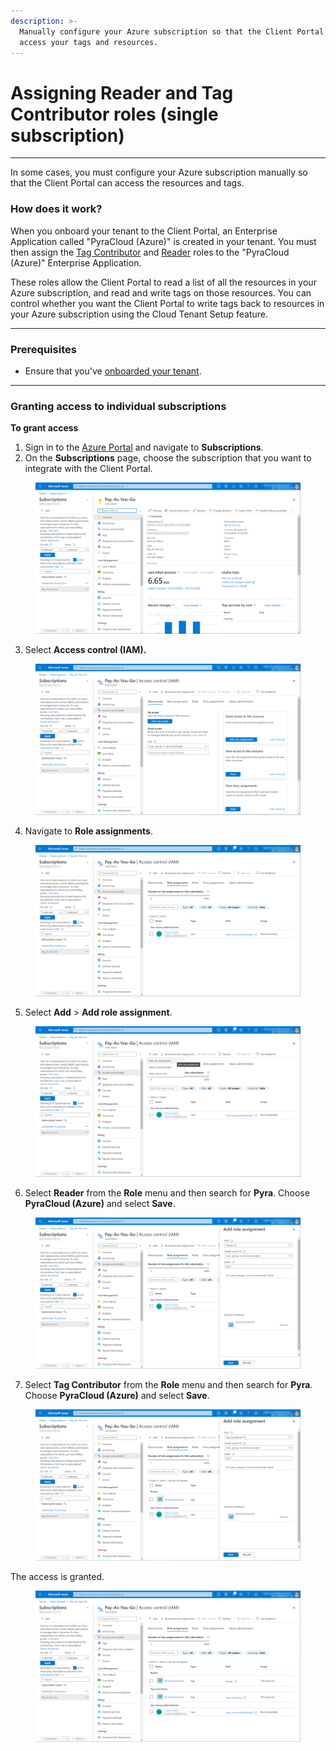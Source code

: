 ```yaml
---
description: >-
  Manually configure your Azure subscription so that the Client Portal can
  access your tags and resources.
---
```


# Assigning Reader and Tag Contributor roles (single subscription)

***

In some cases, you must configure your Azure subscription manually so that the Client Portal can access the resources and tags.&#x20;

### How does it work?

When you onboard your tenant to the Client Portal, an Enterprise Application called "PyraCloud (Azure)" is created in your tenant. You must then assign the [Tag Contributor](https://learn.microsoft.com/en-us/azure/role-based-access-control/built-in-roles#tag-contributor) and [Reader](https://learn.microsoft.com/en-us/azure/role-based-access-control/built-in-roles#reader) roles to the "PyraCloud (Azure)" Enterprise Application.

These roles allow the Client Portal to read a list of all the resources in your Azure subscription, and read and write tags on those resources. You can control whether you want the Client Portal to write tags back to resources in your Azure subscription using the Cloud Tenant Setup feature.

***

### Prerequisites

* Ensure that you've [onboarded your tenant](activating-your-ea-or-mpsa-account.md).

***

### Granting access to individual subscriptions <a href="#block-e361c5ef-f066-4f15-882a-9691e45ebe2d" id="block-e361c5ef-f066-4f15-882a-9691e45ebe2d"></a>

**To grant access**&#x20;

1. Sign in to the [Azure Portal](https://portal.azure.com/#home) and navigate to **Subscriptions**.
2. On the **Subscriptions** page, choose the subscription that you want to integrate with the Client Portal.

<figure><img src="../../../.gitbook/assets/image (20).png" alt=""><figcaption></figcaption></figure>

3. Select **Access control (IAM).**

<figure><img src="../../../.gitbook/assets/image (21).png" alt=""><figcaption></figcaption></figure>

4. Navigate to **Role assignments**.

<figure><img src="../../../.gitbook/assets/image (22).png" alt=""><figcaption></figcaption></figure>

5. Select **Add** > **Add role assignment**.&#x20;

<figure><img src="../../../.gitbook/assets/image (23).png" alt=""><figcaption></figcaption></figure>

6. Select **Reader** from the **Role** menu and then search for **Pyra**. Choose **PyraCloud (Azure)** and select **Save**.

<figure><img src="../../../.gitbook/assets/image (24).png" alt=""><figcaption></figcaption></figure>

7. Select **Tag Contributor** from the **Role** menu and then search for **Pyra**. Choose **PyraCloud (Azure)** and select **Save**.

<figure><img src="../../../.gitbook/assets/image (25).png" alt=""><figcaption></figcaption></figure>

The access is granted.&#x20;

<figure><img src="../../../.gitbook/assets/image (26).png" alt=""><figcaption></figcaption></figure>
